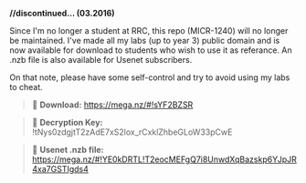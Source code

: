 **//discontinued... (03.2016)**

Since I'm no longer a student at RRC, this repo (MICR-1240) will no longer be maintained. I've made all my labs (up to year 3) public domain and is now available for download to students who wish to use it as referance. An .nzb file is also available for Usenet subscribers. 

On that note, please have some self-control and try to avoid using my labs to cheat.

>:paperclip: **Download:** https://mega.nz/#!sYF2BZSR

>:key: **Decryption Key:** !tNys0zdgjtT2zAdE7xS2lox_rCxklZhbeGLoW33pCwE

>:page_facing_up: **Usenet .nzb file:** https://mega.nz/#!YE0kDRTL!T2eocMEFgQ7i8UnwdXqBazskp6YJpJR4xa7GSTIgds4
